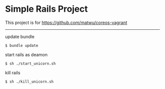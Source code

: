 # Simple Rails Project

This project is for https://github.com/matwu/coreos-vagrant

---

update bundle

```bash:app
$ bundle update
```

start rails as deamon

```bash:app
$ sh ./start_unicorn.sh
```

kill rails

```bash:app
$ sh ./kill_unicorn.sh
```
